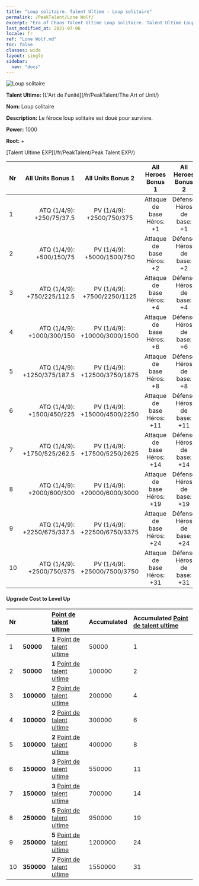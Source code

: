 ```yaml
---
title: "Loup solitaire. Talent Ultime - Loup solitaire"
permalink: /PeakTalent/Lone Wolf/
excerpt: "Era of Chaos Talent Ultime Loup solitaire. Talent Ultime Loup solitaire. Loup solitaire"
last_modified_at: 2021-07-06
locale: fr
ref: "Lone Wolf.md"
toc: false
classes: wide
layout: single
sidebar:
  nav: "docs"
---
```


  ![Loup solitaire](/images/pt/talent_2001.png)

  **Talent Ultime:** [L'Art de l'unité](/fr/PeakTalent/The Art of Unit/)

  **Nom:** Loup solitaire

  **Description:** Le féroce loup solitaire est doué pour survivre.

  **Power:** 1000

  **Root:** +

  [Talent Ultime EXP](/fr/PeakTalent/Peak Talent EXP/)

  | Nr | All Units Bonus 1 | All Units Bonus 2 | All Heroes Bonus 1 | All Heroes Bonus 2 |
  |:---|--------------:|:-------------:|:-------------:|:-------------:|
  | 1 | ATQ (1/4/9): +250/75/37.5 | PV (1/4/9): +2500/750/375 | Attaque de base Héros: +1 | Défense Héros de base: +1 |
  | 2 | ATQ (1/4/9): +500/150/75 | PV (1/4/9): +5000/1500/750 | Attaque de base Héros: +2 | Défense Héros de base: +2 |
  | 3 | ATQ (1/4/9): +750/225/112.5 | PV (1/4/9): +7500/2250/1125 | Attaque de base Héros: +4 | Défense Héros de base: +4 |
  | 4 | ATQ (1/4/9): +1000/300/150 | PV (1/4/9): +10000/3000/1500 | Attaque de base Héros: +6 | Défense Héros de base: +6 |
  | 5 | ATQ (1/4/9): +1250/375/187.5 | PV (1/4/9): +12500/3750/1875 | Attaque de base Héros: +8 | Défense Héros de base: +8 |
  | 6 | ATQ (1/4/9): +1500/450/225 | PV (1/4/9): +15000/4500/2250 | Attaque de base Héros: +11 | Défense Héros de base: +11 |
  | 7 | ATQ (1/4/9): +1750/525/262.5 | PV (1/4/9): +17500/5250/2625 | Attaque de base Héros: +14 | Défense Héros de base: +14 |
  | 8 | ATQ (1/4/9): +2000/600/300 | PV (1/4/9): +20000/6000/3000 | Attaque de base Héros: +19 | Défense Héros de base: +19 |
  | 9 | ATQ (1/4/9): +2250/675/337.5 | PV (1/4/9): +22500/6750/3375 | Attaque de base Héros: +24 | Défense Héros de base: +24 |
  | 10 | ATQ (1/4/9): +2500/750/375 | PV (1/4/9): +25000/7500/3750 | Attaque de base Héros: +31 | Défense Héros de base: +31 |


#### Upgrade Cost to Level Up

  | Nr | <i class="fas fa-coins"/> | [Point de talent ultime](/ItemsFR/con_934/) | Accumulated <i class="fas fa-coins"/> | Accumulated [Point de talent ultime](/ItemsFR/con_934/) |
  |:---|:--------------|:-------------|:-------------|:-------------|
  | 1 | **50000** | **1** [Point de talent ultime](/ItemsFR/con_934/) | 50000 | 1 |
  | 2 | **50000** | **1** [Point de talent ultime](/ItemsFR/con_934/) | 100000 | 2 |
  | 3 | **100000** | **2** [Point de talent ultime](/ItemsFR/con_934/) | 200000 | 4 |
  | 4 | **100000** | **2** [Point de talent ultime](/ItemsFR/con_934/) | 300000 | 6 |
  | 5 | **100000** | **2** [Point de talent ultime](/ItemsFR/con_934/) | 400000 | 8 |
  | 6 | **150000** | **3** [Point de talent ultime](/ItemsFR/con_934/) | 550000 | 11 |
  | 7 | **150000** | **3** [Point de talent ultime](/ItemsFR/con_934/) | 700000 | 14 |
  | 8 | **250000** | **5** [Point de talent ultime](/ItemsFR/con_934/) | 950000 | 19 |
  | 9 | **250000** | **5** [Point de talent ultime](/ItemsFR/con_934/) | 1200000 | 24 |
  | 10 | **350000** | **7** [Point de talent ultime](/ItemsFR/con_934/) | 1550000 | 31 |
